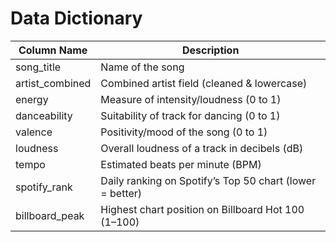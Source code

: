 # Data Dictionary

| Column Name        | Description                                                  |
|--------------------|--------------------------------------------------------------|
| song_title         | Name of the song                                             |
| artist_combined    | Combined artist field (cleaned & lowercase)                  |
| energy             | Measure of intensity/loudness (0 to 1)                       |
| danceability       | Suitability of track for dancing (0 to 1)                    |
| valence            | Positivity/mood of the song (0 to 1)                         |
| loudness           | Overall loudness of a track in decibels (dB)                |
| tempo              | Estimated beats per minute (BPM)                             |
| spotify_rank       | Daily ranking on Spotify’s Top 50 chart (lower = better)     |
| billboard_peak     | Highest chart position on Billboard Hot 100 (1–100)          |
